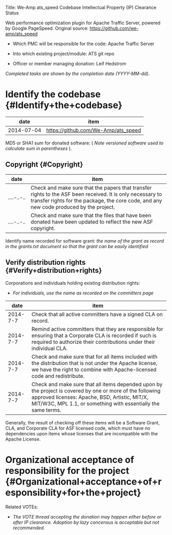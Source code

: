 Title: We-Amp ats_speed Codebase Intellectual Property (IP) Clearance Status


Web performance optimization plugin for Apache Traffic Server, powered by Google PageSpeed. Original source: https://github.com/we-amp/ats_speed



- Which PMC will be responsible for the code: Apache Traffic Server


- Into which existing project/module: ATS git repo


- Officer or member managing donation: Leif Hedstrom

 _Completed tasks are shown by the completion date (YYYY-MM-dd)._ 


# Identify the codebase {#Identify+the+codebase}

| date | item |
|------|------|
| 2014-07-04 | https://github.com/We-Amp/ats_speed |

MD5 or SHA1 sum for donated software: ( _Note versioned software used to calculate sum in parentheses_ ).


## Copyright {#Copyright}

| date | item |
|------|------|
| ....-..-.. | Check and make sure that the papers that transfer rights to the ASF been received. It is only necessary to transfer rights for the package, the core code, and any new code produced by the project. |
| ....-..-.. | Check and make sure that the files that have been donated have been updated to reflect the new ASF copyright. |

Identify name recorded for software grant: _the name of the grant as record in the grants.txt document so that the grant can be easily identified_ 


## Verify distribution rights {#Verify+distribution+rights}

Corporations and individuals holding existing distribution rights:



-  _For individuals, use the name as recorded on the committers page_ 

| date | item |
|------|------|
| 2014-7-7 | Check that all active committers have a signed CLA on record. |
| 2014-7-7 | Remind active committers that they are responsible for ensuring that a Corporate CLA is recorded if such is required to authorize their contributions under their individual CLA. |
| 2014-7-7 | Check and make sure that for all items included with the distribution that is not under the Apache license, we have the right to combine with Apache-licensed code and redistribute. |
| 2014-7-7 | Check and make sure that all items depended upon by the project is covered by one or more of the following approved licenses: Apache, BSD, Artistic, MIT/X, MIT/W3C, MPL 1.1, or something with essentially the same terms. |

Generally, the result of checking off these items will be a Software Grant, CLA, and Corporate CLA for ASF licensed code, which must have no dependencies upon items whose licenses that are incompatible with the Apache License.


# Organizational acceptance of responsibility for the project {#Organizational+acceptance+of+responsibility+for+the+project}

Related VOTEs:



-  _The VOTE thread accepting the donation may happen either before or after IP clearance. Adoption by lazy concensus is acceptable but not recommended._ 
